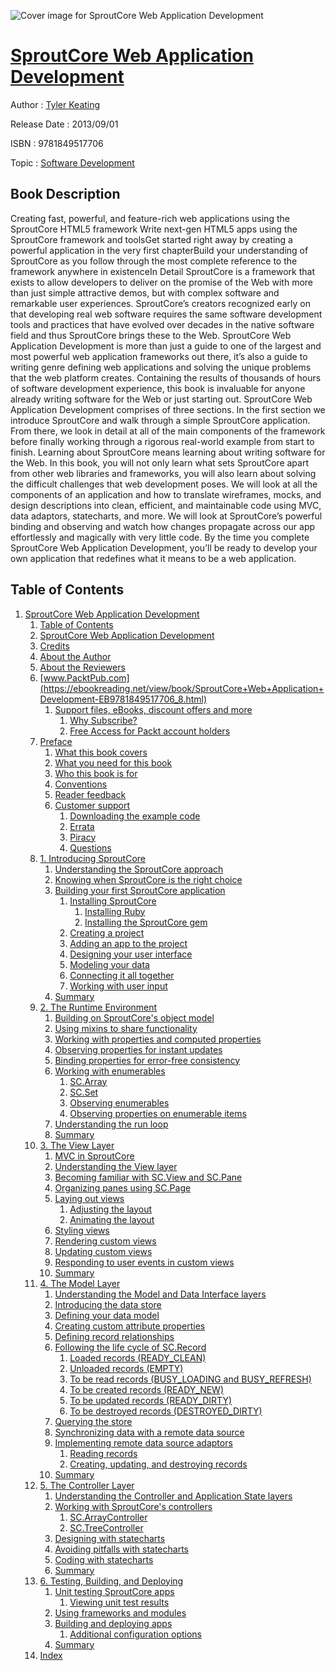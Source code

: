 ![Cover image for SproutCore Web Application Development](https://imgdetail.ebookreading.net/cover/cover/software_development/EB9781849517706.jpg)

[SproutCore Web Application Development](https://ebookreading.net/view/book/SproutCore+Web+Application+Development-EB9781849517706_1.html "SproutCore Web Application Development")
====================================================================================================================

Author : [Tyler Keating](https://ebookreading.net/search/author/Tyler+Keating)

Release Date : 2013/09/01

ISBN : 9781849517706

Topic : [Software Development](https://ebookreading.net/search/category/software-development)

Book Description
-----------------

Creating fast, powerful, and feature-rich web applications using the SproutCore HTML5 framework 
Write next-gen HTML5 apps using the SproutCore framework and toolsGet started right away by creating a powerful application in the very first chapterBuild your understanding of SproutCore as you follow through the most complete reference to the framework anywhere in existenceIn Detail
SproutCore is a framework that exists to allow developers to deliver on the promise of the Web with more than just simple attractive demos, but with complex software and remarkable user experiences. SproutCore’s creators recognized early on that developing real web software requires the same software development tools and practices that have evolved over decades in the native software field and thus SproutCore brings these to the Web.
SproutCore Web Application Development is more than just a guide to one of the largest and most powerful web application frameworks out there, it’s also a guide to writing genre defining web applications and solving the unique problems that the web platform creates. Containing the results of thousands of hours of software development experience, this book is invaluable for anyone already writing software for the Web or just starting out.
SproutCore Web Application Development comprises of three sections. In the first section we introduce SproutCore and walk through a simple SproutCore application. From there, we look in detail at all of the main components of the framework before finally working through a rigorous real-world example from start to finish. Learning about SproutCore means learning about writing software for the Web. In this book, you will not only learn what sets SproutCore apart from other web libraries and frameworks, you will also learn about solving the difficult challenges that web development poses. We will look at all the components of an application and how to translate wireframes, mocks, and design descriptions into clean, efficient, and maintainable code using MVC, data adaptors, statecharts, and more. We will look at SproutCore’s powerful binding and observing and watch how changes propagate across our app effortlessly and magically with very little code.
By the time you complete SproutCore Web Application Development, you’ll be ready to develop your own application that redefines what it means to be a web application.
              
Table of Contents
-----------------

1. [SproutCore Web Application Development](https://ebookreading.net/view/book/SproutCore+Web+Application+Development-EB9781849517706_3.html)
    1. [Table of Contents](https://ebookreading.net/view/book/SproutCore+Web+Application+Development-EB9781849517706_2.html)
    1. [SproutCore Web Application Development](https://ebookreading.net/view/book/SproutCore+Web+Application+Development-EB9781849517706_4.html)
    1. [Credits](https://ebookreading.net/view/book/SproutCore+Web+Application+Development-EB9781849517706_5.html)
    1. [About the Author](https://ebookreading.net/view/book/SproutCore+Web+Application+Development-EB9781849517706_6.html)
    1. [About the Reviewers](https://ebookreading.net/view/book/SproutCore+Web+Application+Development-EB9781849517706_7.html)
    1. [www.PacktPub.com](https://ebookreading.net/view/book/SproutCore+Web+Application+Development-EB9781849517706_8.html)
        1. [Support files, eBooks, discount offers and more](https://ebookreading.net/view/book/SproutCore+Web+Application+Development-EB9781849517706_8.html#ch00lvl3sec01)
            1. [Why Subscribe?](https://ebookreading.net/view/book/SproutCore+Web+Application+Development-EB9781849517706_8.html#ch00lvl4sec01)
            1. [Free Access for Packt account holders](https://ebookreading.net/view/book/SproutCore+Web+Application+Development-EB9781849517706_8.html#ch00lvl4sec02)
    1. [Preface](https://ebookreading.net/view/book/SproutCore+Web+Application+Development-EB9781849517706_9.html)
        1. [What this book covers](https://ebookreading.net/view/book/SproutCore+Web+Application+Development-EB9781849517706_9.html#ch00lvl1sec02)
        1. [What you need for this book](https://ebookreading.net/view/book/SproutCore+Web+Application+Development-EB9781849517706_10.html)
        1. [Who this book is for](https://ebookreading.net/view/book/SproutCore+Web+Application+Development-EB9781849517706_11.html)
        1. [Conventions](https://ebookreading.net/view/book/SproutCore+Web+Application+Development-EB9781849517706_12.html)
        1. [Reader feedback](https://ebookreading.net/view/book/SproutCore+Web+Application+Development-EB9781849517706_13.html)
        1. [Customer support](https://ebookreading.net/view/book/SproutCore+Web+Application+Development-EB9781849517706_14.html)
            1. [Downloading the example code](https://ebookreading.net/view/book/SproutCore+Web+Application+Development-EB9781849517706_14.html#ch00lvl2sec02)
            1. [Errata](https://ebookreading.net/view/book/SproutCore+Web+Application+Development-EB9781849517706_14.html#ch00lvl2sec03)
            1. [Piracy](https://ebookreading.net/view/book/SproutCore+Web+Application+Development-EB9781849517706_14.html#ch00lvl2sec04)
            1. [Questions](https://ebookreading.net/view/book/SproutCore+Web+Application+Development-EB9781849517706_14.html#ch00lvl2sec05)
    1. [1. Introducing SproutCore](https://ebookreading.net/view/book/SproutCore+Web+Application+Development-EB9781849517706_15.html)
        1. [Understanding the SproutCore approach](https://ebookreading.net/view/book/SproutCore+Web+Application+Development-EB9781849517706_15.html#ch01lvl1sec08)
        1. [Knowing when SproutCore is the right choice](https://ebookreading.net/view/book/SproutCore+Web+Application+Development-EB9781849517706_16.html)
        1. [Building your first SproutCore application](https://ebookreading.net/view/book/SproutCore+Web+Application+Development-EB9781849517706_17.html)
            1. [Installing SproutCore](https://ebookreading.net/view/book/SproutCore+Web+Application+Development-EB9781849517706_17.html#ch01lvl2sec06)
                1. [Installing Ruby](https://ebookreading.net/view/book/SproutCore+Web+Application+Development-EB9781849517706_17.html#ch01lvl3sec02)
                1. [Installing the SproutCore gem](https://ebookreading.net/view/book/SproutCore+Web+Application+Development-EB9781849517706_17.html#ch01lvl3sec03)
            1. [Creating a project](https://ebookreading.net/view/book/SproutCore+Web+Application+Development-EB9781849517706_17.html#ch01lvl2sec07)
            1. [Adding an app to the project](https://ebookreading.net/view/book/SproutCore+Web+Application+Development-EB9781849517706_17.html#ch01lvl2sec08)
            1. [Designing your user interface](https://ebookreading.net/view/book/SproutCore+Web+Application+Development-EB9781849517706_17.html#ch01lvl2sec09)
            1. [Modeling your data](https://ebookreading.net/view/book/SproutCore+Web+Application+Development-EB9781849517706_17.html#ch01lvl2sec10)
            1. [Connecting it all together](https://ebookreading.net/view/book/SproutCore+Web+Application+Development-EB9781849517706_17.html#ch01lvl2sec11)
            1. [Working with user input](https://ebookreading.net/view/book/SproutCore+Web+Application+Development-EB9781849517706_17.html#ch01lvl2sec12)
        1. [Summary](https://ebookreading.net/view/book/SproutCore+Web+Application+Development-EB9781849517706_18.html)
    1. [2. The Runtime Environment](https://ebookreading.net/view/book/SproutCore+Web+Application+Development-EB9781849517706_19.html)
        1. [Building on SproutCore&#39;s object model](https://ebookreading.net/view/book/SproutCore+Web+Application+Development-EB9781849517706_19.html#ch02lvl1sec12)
        1. [Using mixins to share functionality](https://ebookreading.net/view/book/SproutCore+Web+Application+Development-EB9781849517706_20.html)
        1. [Working with properties and computed properties](https://ebookreading.net/view/book/SproutCore+Web+Application+Development-EB9781849517706_21.html)
        1. [Observing properties for instant updates](https://ebookreading.net/view/book/SproutCore+Web+Application+Development-EB9781849517706_22.html)
        1. [Binding properties for error-free consistency](https://ebookreading.net/view/book/SproutCore+Web+Application+Development-EB9781849517706_23.html)
        1. [Working with enumerables](https://ebookreading.net/view/book/SproutCore+Web+Application+Development-EB9781849517706_24.html)
            1. [SC.Array](https://ebookreading.net/view/book/SproutCore+Web+Application+Development-EB9781849517706_24.html#ch02lvl2sec13)
            1. [SC.Set](https://ebookreading.net/view/book/SproutCore+Web+Application+Development-EB9781849517706_24.html#ch02lvl2sec14)
            1. [Observing enumerables](https://ebookreading.net/view/book/SproutCore+Web+Application+Development-EB9781849517706_24.html#ch02lvl2sec15)
            1. [Observing properties on enumerable items](https://ebookreading.net/view/book/SproutCore+Web+Application+Development-EB9781849517706_24.html#ch02lvl2sec16)
        1. [Understanding the run loop](https://ebookreading.net/view/book/SproutCore+Web+Application+Development-EB9781849517706_25.html)
        1. [Summary](https://ebookreading.net/view/book/SproutCore+Web+Application+Development-EB9781849517706_26.html)
    1. [3. The View Layer](https://ebookreading.net/view/book/SproutCore+Web+Application+Development-EB9781849517706_27.html)
        1. [MVC in SproutCore](https://ebookreading.net/view/book/SproutCore+Web+Application+Development-EB9781849517706_27.html#ch03lvl1sec20)
        1. [Understanding the View layer](https://ebookreading.net/view/book/SproutCore+Web+Application+Development-EB9781849517706_28.html)
        1. [Becoming familiar with SC.View and SC.Pane](https://ebookreading.net/view/book/SproutCore+Web+Application+Development-EB9781849517706_29.html)
        1. [Organizing panes using SC.Page](https://ebookreading.net/view/book/SproutCore+Web+Application+Development-EB9781849517706_30.html)
        1. [Laying out views](https://ebookreading.net/view/book/SproutCore+Web+Application+Development-EB9781849517706_31.html)
            1. [Adjusting the layout](https://ebookreading.net/view/book/SproutCore+Web+Application+Development-EB9781849517706_31.html#ch03lvl2sec17)
            1. [Animating the layout](https://ebookreading.net/view/book/SproutCore+Web+Application+Development-EB9781849517706_31.html#ch03lvl2sec18)
        1. [Styling views](https://ebookreading.net/view/book/SproutCore+Web+Application+Development-EB9781849517706_32.html)
        1. [Rendering custom views](https://ebookreading.net/view/book/SproutCore+Web+Application+Development-EB9781849517706_33.html)
        1. [Updating custom views](https://ebookreading.net/view/book/SproutCore+Web+Application+Development-EB9781849517706_34.html)
        1. [Responding to user events in custom views](https://ebookreading.net/view/book/SproutCore+Web+Application+Development-EB9781849517706_35.html)
        1. [Summary](https://ebookreading.net/view/book/SproutCore+Web+Application+Development-EB9781849517706_36.html)
    1. [4. The Model Layer](https://ebookreading.net/view/book/SproutCore+Web+Application+Development-EB9781849517706_37.html)
        1. [Understanding the Model and Data Interface layers](https://ebookreading.net/view/book/SproutCore+Web+Application+Development-EB9781849517706_37.html#ch04lvl1sec30)
        1. [Introducing the data store](https://ebookreading.net/view/book/SproutCore+Web+Application+Development-EB9781849517706_38.html)
        1. [Defining your data model](https://ebookreading.net/view/book/SproutCore+Web+Application+Development-EB9781849517706_39.html)
        1. [Creating custom attribute properties](https://ebookreading.net/view/book/SproutCore+Web+Application+Development-EB9781849517706_40.html)
        1. [Defining record relationships](https://ebookreading.net/view/book/SproutCore+Web+Application+Development-EB9781849517706_41.html)
        1. [Following the life cycle of SC.Record](https://ebookreading.net/view/book/SproutCore+Web+Application+Development-EB9781849517706_42.html)
            1. [Loaded records (READY_CLEAN)](https://ebookreading.net/view/book/SproutCore+Web+Application+Development-EB9781849517706_42.html#ch04lvl2sec19)
            1. [Unloaded records (EMPTY)](https://ebookreading.net/view/book/SproutCore+Web+Application+Development-EB9781849517706_42.html#ch04lvl2sec20)
            1. [To be read records (BUSY_LOADING and BUSY_REFRESH)](https://ebookreading.net/view/book/SproutCore+Web+Application+Development-EB9781849517706_42.html#ch04lvl2sec21)
            1. [To be created records (READY_NEW)](https://ebookreading.net/view/book/SproutCore+Web+Application+Development-EB9781849517706_42.html#ch04lvl2sec22)
            1. [To be updated records (READY_DIRTY)](https://ebookreading.net/view/book/SproutCore+Web+Application+Development-EB9781849517706_42.html#ch04lvl2sec23)
            1. [To be destroyed records (DESTROYED_DIRTY)](https://ebookreading.net/view/book/SproutCore+Web+Application+Development-EB9781849517706_42.html#ch04lvl2sec24)
        1. [Querying the store](https://ebookreading.net/view/book/SproutCore+Web+Application+Development-EB9781849517706_43.html)
        1. [Synchronizing data with a remote data source](https://ebookreading.net/view/book/SproutCore+Web+Application+Development-EB9781849517706_44.html)
        1. [Implementing remote data source adaptors](https://ebookreading.net/view/book/SproutCore+Web+Application+Development-EB9781849517706_45.html)
            1. [Reading records](https://ebookreading.net/view/book/SproutCore+Web+Application+Development-EB9781849517706_45.html#ch04lvl2sec25)
            1. [Creating, updating, and destroying records](https://ebookreading.net/view/book/SproutCore+Web+Application+Development-EB9781849517706_45.html#ch04lvl2sec26)
        1. [Summary](https://ebookreading.net/view/book/SproutCore+Web+Application+Development-EB9781849517706_46.html)
    1. [5. The Controller Layer](https://ebookreading.net/view/book/SproutCore+Web+Application+Development-EB9781849517706_47.html)
        1. [Understanding the Controller and Application State layers](https://ebookreading.net/view/book/SproutCore+Web+Application+Development-EB9781849517706_47.html#ch05lvl1sec40)
        1. [Working with SproutCore&#39;s controllers](https://ebookreading.net/view/book/SproutCore+Web+Application+Development-EB9781849517706_48.html)
            1. [SC.ArrayController](https://ebookreading.net/view/book/SproutCore+Web+Application+Development-EB9781849517706_48.html#ch05lvl2sec27)
            1. [SC.TreeController](https://ebookreading.net/view/book/SproutCore+Web+Application+Development-EB9781849517706_48.html#ch05lvl2sec28)
        1. [Designing with statecharts](https://ebookreading.net/view/book/SproutCore+Web+Application+Development-EB9781849517706_49.html)
        1. [Avoiding pitfalls with statecharts](https://ebookreading.net/view/book/SproutCore+Web+Application+Development-EB9781849517706_50.html)
        1. [Coding with statecharts](https://ebookreading.net/view/book/SproutCore+Web+Application+Development-EB9781849517706_51.html)
        1. [Summary](https://ebookreading.net/view/book/SproutCore+Web+Application+Development-EB9781849517706_52.html)
    1. [6. Testing, Building, and Deploying](https://ebookreading.net/view/book/SproutCore+Web+Application+Development-EB9781849517706_53.html)
        1. [Unit testing SproutCore apps](https://ebookreading.net/view/book/SproutCore+Web+Application+Development-EB9781849517706_53.html#ch06lvl1sec46)
            1. [Viewing unit test results](https://ebookreading.net/view/book/SproutCore+Web+Application+Development-EB9781849517706_53.html#ch06lvl2sec29)
        1. [Using frameworks and modules](https://ebookreading.net/view/book/SproutCore+Web+Application+Development-EB9781849517706_54.html)
        1. [Building and deploying apps](https://ebookreading.net/view/book/SproutCore+Web+Application+Development-EB9781849517706_55.html)
            1. [Additional configuration options](https://ebookreading.net/view/book/SproutCore+Web+Application+Development-EB9781849517706_55.html#ch06lvl2sec30)
        1. [Summary](https://ebookreading.net/view/book/SproutCore+Web+Application+Development-EB9781849517706_56.html)
    1. [Index](https://ebookreading.net/view/book/SproutCore+Web+Application+Development-EB9781849517706_57.html)

